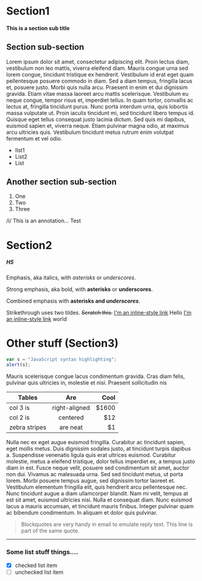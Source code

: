# Section1
#### This is a section sub title
## Section sub-section
Lorem ipsum dolor sit amet, consectetur adipiscing elit. Proin lectus diam, vestibulum non leo mattis, viverra eleifend diam. Mauris congue urna sed lorem congue, tincidunt tristique ex hendrerit. Vestibulum id erat eget quam pellentesque posuere commodo in diam. Sed a diam tempus, fringilla lacus et, posuere justo. Morbi quis nulla arcu. Praesent in enim et dui dignissim gravida. Etiam vitae massa laoreet arcu mattis scelerisque. Vestibulum eu neque congue, tempor risus et, imperdiet tellus. In quam tortor, convallis ac lectus at, fringilla tincidunt purus. Nunc porta interdum urna, quis lobortis massa vulputate ut. Proin iaculis tincidunt mi, sed tincidunt libero tempus id. Quisque eget tellus consequat justo lacinia dictum. Sed quis mi dapibus, euismod sapien et, viverra neque. Etiam pulvinar magna odio, at maximus arcu ultricies quis. Vestibulum tincidunt metus rutrum enim volutpat fermentum et vel odio.
* lIst1
* List2
* List
## Another section sub-section
1. One
2. Two
3. Three

/i/ This is an annotation... Test

# Section2
##### H5
Emphasis, aka italics, with *asterisks* or _underscores_.

Strong emphasis, aka bold, with **asterisks** or __underscores__.

Combined emphasis with **asterisks and _underscores_**.

Strikethrough uses two tildes. ~~Scratch this.~~
[I'm an inline-style link](https://www.google.com)
Hello [I'm an inline-style link](https://www.google.com) world
# Other stuff (Section3)
```javascript
var s = "JavaScript syntax highlighting";
alert(s);
```
Mauris scelerisque congue lacus condimentum gravida. Cras diam felis, pulvinar quis ultricies in, molestie et nisi. Praesent sollicitudin nis

| Tables        | Are           | Cool  |
| ------------- |:-------------:| -----:|
| col 3 is      | right-aligned | $1600 |
| col 2 is      | centered      |   $12 |
| zebra stripes | are neat      |    $1 |

Nulla nec ex eget augue euismod fringilla. Curabitur ac tincidunt sapien, eget mollis metus. Duis dignissim sodales justo, at tincidunt turpis dapibus a. Suspendisse venenatis ligula quis erat ultrices euismod. Curabitur molestie, metus a eleifend tristique, dolor tellus imperdiet ex, a tempus justo diam in est. Fusce neque velit, posuere sed condimentum sit amet, auctor non dui. Vivamus ac malesuada urna. Sed sed tincidunt metus, ut porta lorem. Morbi posuere tempus augue, sed dignissim tortor laoreet et. Vestibulum elementum fringilla elit, quis hendrerit arcu pellentesque nec. Nunc tincidunt augue a diam ullamcorper blandit. Nam mi velit, tempus at est sit amet, euismod ultricies nisi. Nulla et consequat diam. Nunc euismod lacus a mauris accumsan, et tincidunt mauris finibus. Integer pulvinar quam ac bibendum condimentum. In aliquam et dolor quis pulvinar.

> Blockquotes are very handy in email to emulate reply text.
> This line is part of the same quote.

---

### Some list stuff things....
- [x] checked list item
- [ ] unchecked list item
